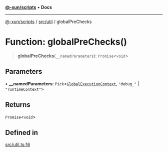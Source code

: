 [**@-xun/scripts**](../../../README.md) • **Docs**

***

[@-xun/scripts](../../../README.md) / [src/util](../README.md) / globalPreChecks

# Function: globalPreChecks()

> **globalPreChecks**(`__namedParameters`): `Promise`\<`void`\>

## Parameters

• **\_\_namedParameters**: `Pick`\<[`GlobalExecutionContext`](../../configure/type-aliases/GlobalExecutionContext.md), `"debug_"` \| `"runtimeContext"`\>

## Returns

`Promise`\<`void`\>

## Defined in

[src/util.ts:16](https://github.com/Xunnamius/xscripts/blob/e4a1e0b3d6a20ae598f5a6feb2cf2b7ba077b6a7/src/util.ts#L16)
